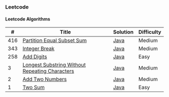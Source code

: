 ### Leetcode


#### Leetcode Algorithms
| # | Title | Solution | Difficulty |
|---| ----- | -------- | ---------- |
|416|[Partition Equal Subset Sum](https://leetcode.com/problems/partition-equal-subset-sum/) | [Java](./algorithms/code/java/416/PartitionEqualSubsetSum.java)|Medium|
|343|[Integer Break](https://leetcode.com/problems/integer-break/) | [Java](./algorithms/code/java/343/IntegerBreak.java)|Medium|
|258|[Add Digits](https://leetcode.com/problems/add-digits/) | [Java](./algorithms/code/java/258/AddDigits.java)|Easy|
|3|[Longest Substring Without Repeating Characters](https://leetcode.com/problems/longest-substring-without-repeating-characters/) | [Java](./algorithms/code/java/3/LengthOfLongestSubstring.java)|Medium|
|2|[Add Two Numbers](https://leetcode.com/problems/add-two-numbers/) | [Java](./algorithms/code/java/2/AddTwoNumbers.java)|Medium|
|1|[Two Sum](https://leetcode.com/problems/two-sum) | [Java](./algorithms/code/java/1/TwoSum.java)|Easy|